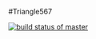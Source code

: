 #Triangle567

[![build status of master](https://travis-ci.org/Malsham1567/Triangle567.svg?branch=master)](https://travis-ci.org/Malsham1567/Triangle567)
